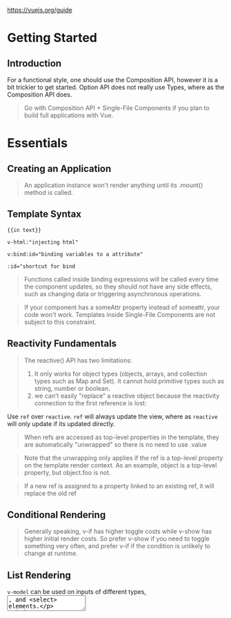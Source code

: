 https://vuejs.org/guide

# Getting Started

## Introduction

For a functional style, one should use the Composition API, however it is a bit trickier to get started.
Option API does not really use Types, where as the Composition API does.

> Go with Composition API + Single-File Components if you plan to build full applications with Vue.

# Essentials

## Creating an Application

> An application instance won't render anything until its .mount() method is called.

## Template Syntax

`{{in text}}`

`v-html:"injecting html"`

`v:bind:id="binding variables to a attribute"`

`:id="shortcut for bind`

> Functions called inside binding expressions will be called every time the component updates, so they should not have any side effects, such as changing data or triggering asynchronous operations.

> If your component has a someAttr property instead of someattr, your code won't work. Templates inside Single-File Components are not subject to this constraint.

## Reactivity Fundamentals

> The reactive() API has two limitations:
> 
> 1. It only works for object types (objects, arrays, and collection types such as Map and Set). It cannot hold primitive types such as string, number or boolean.
> 2. we can't easily "replace" a reactive object because the reactivity connection to the first reference is lost:

Use `ref` over `reactive`. `ref` will always update the view, where as `reactive` will only update if its updated directly.

> When refs are accessed as top-level properties in the template, they are automatically "unwrapped" so there is no need to use .value

> Note that the unwrapping only applies if the ref is a top-level property on the template render context. As an example, object is a top-level property, but object.foo is not.

> If a new ref is assigned to a property linked to an existing ref, it will replace the old ref

## Conditional Rendering

> Generally speaking, v-if has higher toggle costs while v-show has higher initial render costs. So prefer v-show if you need to toggle something very often, and prefer v-if if the condition is unlikely to change at runtime.

## List Rendering

`v-model` can be used on inputs of different types, <textarea>, and <select> elements.
